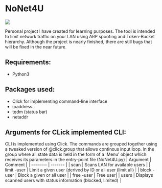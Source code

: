 # NoNet4U
<img src =https://imgur.com/Pj9Zdt2 align='center'>

Personal project I have created for learning purposes. The tool is intended to limit network traffic on your LAN using ARP spoofing and
Token-Bucket hierarchy. Although the project is nearly finished, there are still bugs that will be fixed in the near future.

## Requirements:
- Python3

## Packages used:
- Click for implementing command-line interface
- ipaddress 
- tqdm (status bar)
- netaddr

## Arguments for CLick implemented CLI:
CLI is implemented using Click. The commands are grouped together using a tweaked version of @click.group that allows continous input loop.
In the group where all state data is held in the form of a 'Menu' object which receives its parameters in the entry-point file (NoNet4U.py)
| Argument | Comment |
| -------- | ------- |
| scan     | Scans LAN for available users |
| limit -user    | Limit a given user (derived by ID or all user (limit all) |
| block -user | Block a given or all user |
| free -user | Free user|
| users | Displays scanned users with status information (blocked, limited) |

